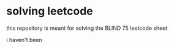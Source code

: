 # solving leetcode

this repository is meant for solving the BLIND 75 leetcode sheet

i haven't been
